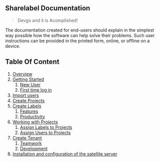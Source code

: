## Sharelabel Documentation

> Devgo and it is Acomplished!

The documentation created for end-users should explain in the simplest way possible how the software can help solve their problems. 
Such user instructions can be provided in the printed form, online, or offline on a device.


## Table Of Content

1. [Overview](/overview/intro.md)
2. [Getting Started](./features/FAQs.md)
    1. [New User](./features/FAQs.md)
    2. [First time log in](./features/FAQs.md)
3. [Import users](./features/intro.md)
4. [Create Projects](./features/intro.md)
5. [Create Labels](./features/introduction.md)
    1. [Features](./features/intro.md)
    2. [Productivity](./features/intro.md)
6. [Working with Projects](./features/intro.md)
    1. [Assign Labels to Projects](./features/intro.md)
    1. [Assign Users to Projects](./features/intro.md)
7. [Create Tenant](./features/intro.md)
    1. [Teamwork](./features/intro.md)
      1. [Development](./features/intro.md)
8. [Installation and configuration of the satellite server](./features/intro.md)
